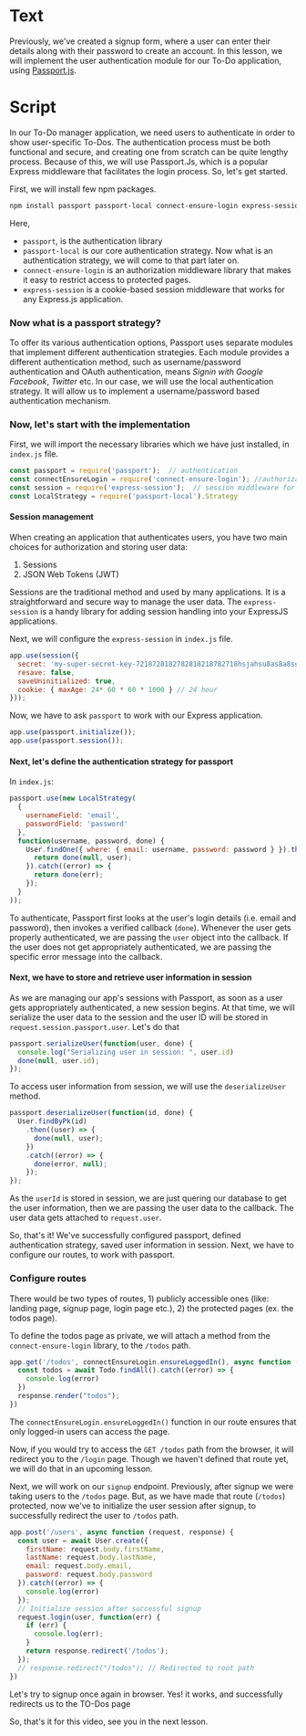 # Text
Previously, we've created a signup form, where a user can enter their details along with their password to create an account.
In this lesson, we will implement the user authentication module for our To-Do application, using [Passport.js](https://www.passportjs.org/).

# Script
In our To-Do manager application, we need users to authenticate in order to show user-specific To-Dos. The authentication process must be both functional and secure, and creating one from scratch can be quite lengthy process. Because of this, we will use Passport.Js, which is a popular Express middleware that facilitates the login process. So, let's get started.

First, we will install few npm packages.
```sh
npm install passport passport-local connect-ensure-login express-session --save
```
Here,
- `passport`, is the authentication library
- `passport-local` is our core authentication strategy. Now what is an authentication strategy, we will come to that part later on.
- `connect-ensure-login` is an authorization middleware library that makes it easy to restrict access to protected pages.
- `express-session` is a cookie-based session middleware that works for any Express.js application.

### Now what is a passport strategy?
To offer its various authentication options, Passport uses separate modules that implement different authentication strategies. Each module provides a different authentication method, such as username/password authentication and OAuth authentication, means *Signin with Google* *Facebook*, *Twitter* etc. 
In our case, we will use the local authentication strategy. It will allow us to implement a username/password based authentication mechanism.

### Now, let's start with the implementation
First, we will import the necessary libraries which we have just installed, in `index.js` file.
```js
const passport = require('passport');  // authentication
const connectEnsureLogin = require('connect-ensure-login'); //authorization
const session = require('express-session');  // session middleware for cookie support
const LocalStrategy = require('passport-local').Strategy
```

#### Session management
When creating an application that authenticates users, you have two main choices for authorization and storing user data:
1. Sessions
2. JSON Web Tokens (JWT)

Sessions are the traditional method and used by many applications. It is a straightforward and secure way to manage the user data. The `express-session` is a handy library for adding session handling into your ExpressJS applications.

Next, we will configure the `express-session` in `index.js` file.

```js
app.use(session({
  secret: 'my-super-secret-key-7218728182782818218782718hsjahsu8as8a8su88',
  resave: false,
  saveUninitialized: true,
  cookie: { maxAge: 24* 60 * 60 * 1000 } // 24 hour
}));
```

Now, we have to ask `passport` to work with our Express application.
```js
app.use(passport.initialize());
app.use(passport.session());
```

#### Next, let's define the authentication strategy for passport
In `index.js`:
```js
passport.use(new LocalStrategy(
  {
    usernameField: 'email',
    passwordField: 'password'
  },
  function(username, password, done) {
    User.findOne({ where: { email: username, password: password } }).then(function(user) {
      return done(null, user);
    }).catch((error) => {
      return done(err);
    });
  }
));
```
To authenticate, Passport first looks at the user's login details (i.e. email and password), then invokes a verified callback (`done`). Whenever the user gets properly authenticated, we are passing the `user` object into the callback. If the user does not get appropriately authenticated, we are passing the specific error message into the callback.

#### Next, we have to store and retrieve user information in session
As we are managing our app's sessions with Passport, as soon as a user gets appropriately authenticated, a new session begins. At that time, we will serialize the user data to the session and the user ID will be stored in `request.session.passport.user`. Let's do that
```js
passport.serializeUser(function(user, done) {
  console.log("Serializing user in session: ", user.id)
  done(null, user.id); 
});
```

To access user information from session, we will use the `deserializeUser` method.
```js
passport.deserializeUser(function(id, done) {
  User.findByPk(id)
    .then((user) => {
      done(null, user);
    })
    .catch((error) => {
      done(error, null);
    });
});
```
As the `userId` is stored in session, we are just quering our database to get the user information, then we are passing the user data to the callback. The user data gets attached to `request.user`.

So, that's it! We've successfully configured passport, defined authentication strategy, saved user information in session. Next, we have to configure our routes, to work with passport.

### Configure routes
There would be two types of routes, 1) publicly accessible ones (like: landing page, signup page, login page etc.), 2) the protected pages (ex. the todos page).

To define the todos page as private, we will attach a method from the `connect-ensure-login` library, to the `/todos` path.

```js
app.get('/todos', connectEnsureLogin.ensureLoggedIn(), async function (request, response) {
  const todos = await Todo.findAll().catch((error) => {
    console.log(error)
  })
  response.render("todos");
})
```
The `connectEnsureLogin.ensureLoggedIn()` function in our route ensures that only logged-in users can access the page.

Now, if you would try to access the `GET /todos` path from the browser, it will redirect you to the `/login` page. Though we haven't defined that route yet, we will do that in an upcoming lesson.

Next, we will work on our `signup` endpoint. Previously, after signup we were taking users to the `/todos` page. But, as we have made that route (`/todos`) protected, now we've to initialize the user session after signup, to successfully redirect the user to `/todos` path.
```js
app.post('/users', async function (request, response) {
  const user = await User.create({ 
    firstName: request.body.firstName,
    lastName: request.body.lastName,
    email: request.body.email, 
    password: request.body.password 
  }).catch((error) => {
    console.log(error)
  });
  // Initialize session after successful signup
  request.login(user, function(err) {
    if (err) {
      console.log(err);
    }
    return response.redirect('/todos');
  });
  // response.redirect("/todos"); // Redirected to root path
})
```

Let's try to signup once again in browser.
Yes! it works, and successfully redirects us to the TO-Dos page

So, that's it for this video, see you in the next lesson.